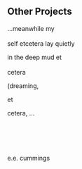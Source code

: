 ## Other Projects

...meanwhile my
<br><br>
self etcetera lay quietly

in the deep mud et
<br><br>
cetera

(dreaming,

et

cetera, ...
<br><br>
<br><br>
<br><br>
e.e. cummings
